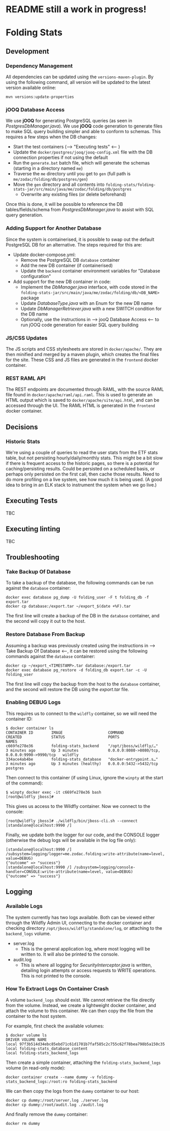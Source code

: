 # README still a work in progress!

# Folding Stats

## Development

### Dependency Management

All dependencies can be updated using the `versions-maven-plugin`. By using the following command, all version will be
updated to the latest version available online:

    mvn versions:update-properties

### jOOQ Database Access

We use **jOOQ** for generating PostgreSQL queries (as seen in *PostgresDbManager.java*). We use **jOOQ** code generation
to generate files to make SQL query building simpler and able to conform to schemas. This requires a few steps when the
DB changes:

- Start the test containers (--> "Executing tests" <-- )
- Update the `docker/postgres/jooq/jooq-config.xml` file with the DB connection properties if not using the default
- Run the `generate.bat` batch file, which will generate the schemas (starting in a directory named `me`)
- Traverse the `me` directory until you get to `gen` (full path is `me/zodac/folding/db/postgres/gen`)
- Move the `gen` directory and all contents
  into `folding-stats/folding-stats-jar/src/main/java/me/zodac/folding/db/postgres`
    - Overwrite any existing files (or delete beforehand)

Once this is done, it will be possible to reference the DB tables/fields/schema from *PostgresDbManager.java* to assist
with SQL query generation.

### Adding Support for Another Database

Since the system is containerised, it is possible to swap out the default PostgreSQL DB for an alternative. The steps
required for this are:

- Update docker-compose.yml:
    - Remove the PostgreSQL DB `database` container
    - Add the new DB container (if containerised)
    - Update the `backend` container environment variables for "Database configuration"
- Add support for the new DB container in code:
    - Implement the *DbManager.java* interface, with code stored in
      the `folding-stats-jar/src/main/java/me/zodac/folding/db/<DB_NAME>` package
    - Update *DatabaseType.java* with an Enum for the new DB name
    - Update *DbManagerRetriever.java* with a new SWITCH condition for the DB name
    - Optionally, use the instructions in --> jooQ Database Access <-- to run jOOQ code generation for easier SQL query
      building

### JS/CSS Updates

The JS scripts and CSS stylesheets are stored in `docker/apache/`. They are then minified and merged by a maven plugin,
which creates the final files for the site. These CSS and JS files are generated in the `frontend` docker container.

### REST RAML API

The REST endpoints are documented through RAML, with the source RAML file found in  `docker/apache/raml/api.raml`. This
is used to generate an HTML output which is saved to `docker/apache/site/api.html`, and can be accessed through the UI.
The RAML HTML is generated in the `frontend` docker container.

## Decisions

### Historic Stats

We're using a couple of queries to read the user stats from the ETF stats table, but not persisting hourly/daily/monthly
stats. This might be a bit slow if there is frequent access to the historic pages, so there is a potential for
caching/persisting results. Could be persisted on a scheduled basis, or perhaps only persisted on the first call, then
cache those results. Need to do more profiling on a live system, see how much it is being used. (A good idea to bring in
an ELK stack to instrument the system when we go live.)

## Executing Tests

TBC

## Executing linting

TBC

## Troubleshooting

### Take Backup Of Database

To take a backup of the database, the following commands can be run against the `database` container:

    docker exec database pg_dump -U folding_user -F t folding_db -f export.tar
    docker cp database:/export.tar ~/export_$(date +%F).tar

The first line will create a backup of the DB in the `database` container, and the second will copy it out to the host.

### Restore Database From Backup

Assuming a backup was previously created using the instructions in --> Take Backup Of Database <--, it can be restored
using the following commands against the `database` container:

    docker cp ~/export_<TIMESTAMP>.tar database:/export.tar
    docker exec database pg_restore -d folding_db export.tar -c -U folding_user

The first line will copy the backup from the host to the `database` container, and the second will restore the DB using
the *export.tar* file.

### Enabling DEBUG Logs

This requires us to connect to the `wildfly` container, so we will need the container ID:

    $ docker container ls
    CONTAINER ID        IMAGE                    COMMAND                  CREATED             STATUS                   PORTS                                            NAMES
    c669fe278e36        folding-stats_backend    "/opt/jboss/wildfly/…"   3 minutes ago       Up 3 minutes             0.0.0.0:8080->8080/tcp, 0.0.0.0:9990->9990/tcp   wildfly
    334ace4ab4be        folding-stats_database   "docker-entrypoint.s…"   3 minutes ago       Up 3 minutes (healthy)   0.0.0.0:5432->5432/tcp                           postgres

Then connect to this container (if using Linux, ignore the `winpty` at the start of the command):

    $ winpty docker exec -it c669fe278e36 bash
    [root@wildfly jboss]#

This gives us access to the Wildfly container. Now we connect to the console:

    [root@wildfly jboss]# ./wildfly/bin/jboss-cli.sh --connect
    [standalone@localhost:9990 /]

Finally, we update both the logger for our code, and the CONSOLE logger (otherwise the debug logs will be available in
the log file only):

    [standalone@localhost:9990 /] /subsystem=logging/logger=me.zodac.folding:write-attribute(name=level, value=DEBUG)
    {"outcome" => "success"}
    [standalone@localhost:9990 /] /subsystem=logging/console-handler=CONSOLE:write-attribute(name=level, value=DEBUG)
    {"outcome" => "success"}

## Logging

### Available Logs

The system currently has two logs available. Both can be viewed either through the Wildfly Admin UI, connecting to the
docker container and checking directory `/opt/jboss/wildfly/standalone/log`, or attaching to the `backend_logs` volume.

- server.log
    - This is the general application log, where most logging will be written to. It will also be printed to the
      console.
- audit.log
    - This is where all logging for *SecurityInterceptor.java* is written, detailing login attempts or access requests
      to WRITE operations. This is not printed to the console.

### How To Extract Logs On Container Crash

A volume `backend_logs` should exist. We cannot retrieve the file directly from the volume. Instead, we create a
lightweight docker container, and attach the volume to this container. We can then copy the file from the container to
the host system.

For example, first check the available volumes:

    $ docker volume ls
    DRIVER VOLUME NAME
    local 97f3b514d34ebc85ebd71c61d1701b7faf585c2c755c62f78bea798b5a150c35
    local folding-stats_database_content
    local folding-stats_backend_logs

Then create a simple container, attaching the `folding-stats_backend_logs` volume (in read-only mode):

    docker container create --name dummy -v folding-stats_backend_logs:/root:ro folding-stats_backend

We can then copy the logs from the `dummy` container to our host:

    docker cp dummy:/root/server.log ./server.log
    docker cp dummy:/root/audit.log ./audit.log

And finally remove the `dummy` container:

    docker rm dummy